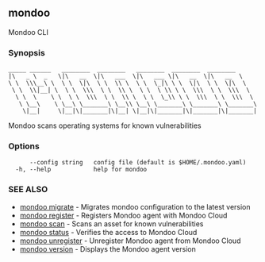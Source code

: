 ## mondoo

Mondoo CLI

### Synopsis

```
_____ ______   ________  ________   ________  ________  ________
|\   _ \  _   \|\   __  \|\   ___  \|\   ___ \|\   __  \|\   __  \
\ \  \\\__\ \  \ \  \|\  \ \  \\ \  \ \  \_|\ \ \  \|\  \ \  \|\  \
 \ \  \\|__| \  \ \  \\\  \ \  \\ \  \ \  \ \\ \ \  \\\  \ \  \\\  \
  \ \  \    \ \  \ \  \\\  \ \  \\ \  \ \  \_\\ \ \  \\\  \ \  \\\  \
   \ \__\    \ \__\ \_______\ \__\\ \__\ \_______\ \_______\ \_______\
    \|__|     \|__|\|_______|\|__| \|__|\|_______|\|_______|\|_______|

```

Mondoo scans operating systems for known vulnerabilities


### Options

```
      --config string   config file (default is $HOME/.mondoo.yaml)
  -h, --help            help for mondoo
```

### SEE ALSO

* [mondoo migrate](mondoo_migrate.md)	 - Migrates mondoo configuration to the latest version
* [mondoo register](mondoo_register.md)	 - Registers Mondoo agent with Mondoo Cloud
* [mondoo scan](mondoo_scan.md)	 - Scans an asset for known vulnerabilities
* [mondoo status](mondoo_status.md)	 - Verifies the access to Mondoo Cloud
* [mondoo unregister](mondoo_unregister.md)	 - Unregister Mondoo agent from Mondoo Cloud
* [mondoo version](mondoo_version.md)	 - Displays the Mondoo agent version

